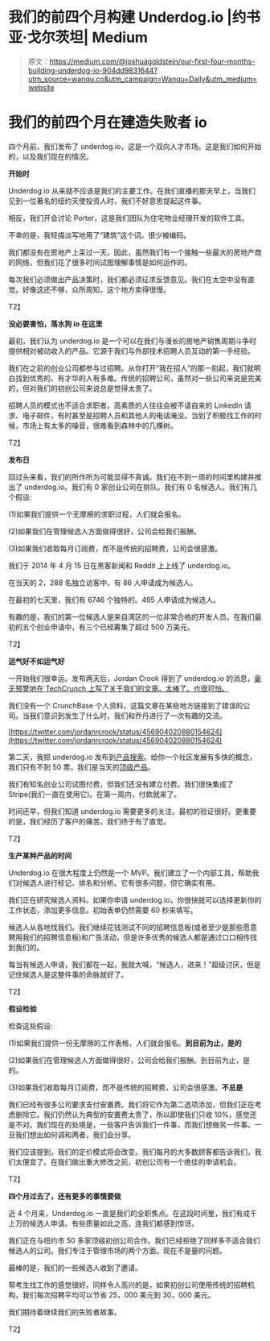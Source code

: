# 我们的前四个月构建 Underdog.io |约书亚·戈尔茨坦| Medium

> 原文：<https://medium.com/@joshuagoldstein/our-first-four-months-building-underdog-io-904dd9831644?utm_source=wanqu.co&utm_campaign=Wanqu+Daily&utm_medium=website>

# **我们的前四个月在建造失败者 io**

四个月前，我们发布了 underdog.io，这是一个双向人才市场。这是我们如何开始的，以及我们现在的情况。

**开始时**

Underdog.io 从来就不应该是我们的主要工作。在我们直播的那天早上，当我们见到一位著名的纽约天使投资人时，我们不好意思提起这件事。

相反，我们开会讨论 Porter，这是我们团队为住宅物业经理开发的软件工具。

不幸的是，我轻描淡写地用了“建筑”这个词。很少被编码。

我们都没有在房地产上呆过一天。因此，虽然我们有一个接触一些最大的房地产商的网络，但我们花了很多时间试图理解事情是如何运作的。

每次我们必须做出产品决策时，我们都必须征求反馈意见。我们在太空中没有直觉。好像这还不够，众所周知，这个地方卖得很慢。

T2】

**没必要害怕，落水狗 io 在这里**

最初，我们认为 underdog.io 是一个可以在我们与漫长的房地产销售周期斗争时提供相对被动收入的产品。它源于我们与外部技术招聘人员互动的第一手经验。

我们在之前的创业公司都参与过招聘。从你打开“我在招人”的那一刻起，我们就明白找到优秀的、有才华的人有多难。传统的招聘公司，虽然对一些公司来说是完美的，但对我们的初创公司来说总是觉得太贵了。

招聘人员的模式也不适合求职者。高素质的人往往会被不请自来的 LinkedIn 请求、电子邮件，有时甚至是招聘人员和其他人的电话淹没。当到了积极找工作的时候，市场上有太多的噪音，很难看到森林中的几棵树。

T2】

**发布日**

回过头来看，我们的所作所为可能显得不真诚。我们在不到一周的时间里构建并推出了 underdog.io。我们有 0 家创业公司在排队。我们有 0 名候选人。我们有几个假设:

(1)如果我们提供一个无摩擦的求职过程，人们就会报名。

(2)如果我们在管理候选人方面做得很好，公司会给我们报酬。

(3)如果我们收取每月订阅费，而不是传统的招聘费，公司会很感激。

我们于 2014 年 4 月 15 日在黑客新闻和 Reddit 上上线了 underdog.io。



在当天的 2，288 名独立访客中，有 86 人申请成为候选人。



在最初的七天里，我们有 6746 个独特的。495 人申请成为候选人。



有趣的是，我们的第一位候选人是来自湾区的一位非常合格的开发人员。在我们最初的五个创业申请中，有三个已经筹集了超过 500 万美元。







T2】

**运气好不如运气好**

一开始我们很幸运。发布两天后，Jordan Crook 得到了 underdog.io 的消息，[毫无预警地在 TechCrunch 上写了关于我们的文章。太棒了。也很可怕。](http://techcrunch.com/2014/04/17/get-poached/)

我们没有一个 CrunchBase 个人资料，这篇文章在某些地方链接到了错误的公司。当我们意识到发生了什么时，我们和乔丹进行了一次有趣的交流。



[https://twitter.com/jordanrcrook/status/456904020880154624](https://twitter.com/jordanrcrook/status/456904020880154624)



第二天，我把 underdog.io 发布到[产品搜索](http://www.producthunt.com/posts/underdog-io)。给你一个社区发展有多快的概念，我们只有不到 50 票，我们是当天的[顶级产品](https://twitter.com/ProductHuntTop3/status/457741821053902848/photo/1)。



我们有知名创业公司试图付费，但我们还没有建立付费。我们很快集成了 Stripe(我们一直在使用它)。在第一周内，付款就来了。

时间还早，但我们知道 underdog.io 需要更多的关注。最初的验证很好。更重要的是，我们经历了客户的痛苦。我们终于有了直觉。



T2】

**生产某种产品的时间**

Underdog.io 在很大程度上仍然是一个 MVP。我们建立了一个内部工具，帮助我们对候选人进行标记、排名和分析。它有很多问题，但它确实有用。

我们正在研究候选人资料。如果你申请 underdog.io，你很快就可以选择更新你的工作状态，添加更多信息。初始表单仍然需要 60 秒来填写。

候选人从各地找我们。我们继续花钱测试不同的招聘信息板(或者至少是那些愿意聘用我们的招聘信息板)和广告活动，但是许多优秀的候选人都是通过口口相传找到我们的。

每当有候选人申请，我们都在一起，我就大喊，“候选人，进来！”超级讨厌，但是记住候选人是这整件事的命脉就好了。

T2】

**假设检验**

检查这些假设:

(1)如果我们提供一份无摩擦的工作表格，人们就会报名。**到目前为止，是的**

(2)如果我们在管理候选人方面做得很好，公司会给我们报酬。到目前为止，是的。

(3)如果我们收取每月订阅费，而不是传统的招聘费，公司会很感激。**不总是**

我们已经有很多公司要求支付安置费。我们将它作为第二选项添加，但我们正在考虑删除它。我们仍然认为典型的安置费太贵了，所以即使我们只收 10%，感觉还是不对。我们现在的处境是，一些客户告诉我们一件事，而我们想做另一件事。一旦我们想出如何调和两者，我们会分享。

我们应该提到，我们的定价模式将会改变。我们每月的大多数顾客都告诉我们，我们太便宜了。在我们做出重大修改之前，初创公司有一个绝佳的申请机会。

T2】

**四个月过去了，还有更多的事情要做**

近 4 个月来，Underdog.io 一直是我们的全职焦点。在这段时间里，我们有成千上万的候选人申请。有些质量如此之高，连我们都感到惊讶。

我们正在与纽约市 50 多家顶级初创公司合作。我们已经拒绝了同样多不适合我们候选人的公司。我们专注于管理市场的两个方面。现在不是量的问题。

最棒的是，我们的一些候选人收到了邀请。

帮考生找工作的感觉很好。同样令人高兴的是，如果初创公司使用传统的招聘机构，我们每次招聘平均可以节省 25，000 美元到 30，000 美元。

我们期待着继续我们的失败者故事。

T2】